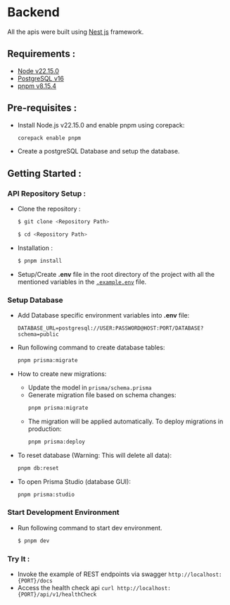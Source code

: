 # Backend

All the apis were built using [Nest js](https://github.com/nestjs/nest) framework.

## Requirements :

- [Node v22.15.0](https://nodejs.org/en/download)
- [PostgreSQL v16](https://www.postgresql.org/)
- [pnpm v8.15.4](https://pnpm.io/installation)

## Pre-requisites :

- Install Node.js v22.15.0 and enable pnpm using corepack:
  ```bash
  corepack enable pnpm
  ```
- Create a postgreSQL Database and setup the database.

## Getting Started :

### API Repository Setup :

- Clone the repository :

  ```bash
  $ git clone <Repository Path>

  $ cd <Repository Path>
  ```

- Installation :

  ```bash
  $ pnpm install
  ```

- Setup/Create **.env** file in the root directory of the project with all the mentioned variables in the [`.example.env`](.example.env) file.

### Setup Database

- Add Database specific environment variables into **.env** file:
  ```
  DATABASE_URL=postgresql://USER:PASSWORD@HOST:PORT/DATABASE?schema=public
  ```

- Run following command to create database tables:
  ```bash
  pnpm prisma:migrate
  ```

- How to create new migrations:
  - Update the model in `prisma/schema.prisma`
  - Generate migration file based on schema changes:
    ```bash
    pnpm prisma:migrate
    ```
  - The migration will be applied automatically. To deploy migrations in production:
    ```bash
    pnpm prisma:deploy
    ```

- To reset database (Warning: This will delete all data):
  ```bash
  pnpm db:reset
  ```

- To open Prisma Studio (database GUI):
  ```bash
  pnpm prisma:studio
  ```

### Start Development Environment

- Run following command to start dev environment.
  ```bash
  $ pnpm dev
  ```

### Try It :

- Invoke the example of REST endpoints via swagger `http://localhost:{PORT}/docs`
- Access the health check api `curl http://localhost:{PORT}/api/v1/healthCheck`
